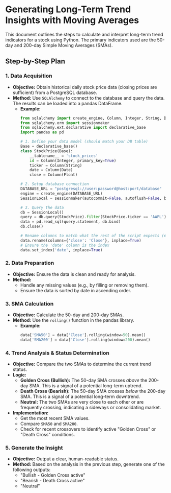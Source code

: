 
# Generating Long-Term Trend Insights with Moving Averages

This document outlines the steps to calculate and interpret long-term trend indicators for a stock using Python. The primary indicators used are the 50-day and 200-day Simple Moving Averages (SMAs).

## Step-by-Step Plan

### 1. Data Acquisition

*   **Objective:** Obtain historical daily stock price data (closing prices are sufficient) from a PostgreSQL database.
*   **Method:** Use `SQLAlchemy` to connect to the database and query the data. The results can be loaded into a pandas DataFrame.
    *   **Example:**
        ```python
        from sqlalchemy import create_engine, Column, Integer, String, Date, Float
        from sqlalchemy.orm import sessionmaker
        from sqlalchemy.ext.declarative import declarative_base
        import pandas as pd

        # 1. Define your data model (should match your DB table)
        Base = declarative_base()
        class StockPrice(Base):
            __tablename__ = 'stock_prices'
            id = Column(Integer, primary_key=True)
            ticker = Column(String)
            date = Column(Date)
            close = Column(Float)

        # 2. Setup database connection
        DATABASE_URL = "postgresql://user:password@host:port/database"
        engine = create_engine(DATABASE_URL)
        SessionLocal = sessionmaker(autocommit=False, autoflush=False, bind=engine)

        # 3. Query the data
        db = SessionLocal()
        query = db.query(StockPrice).filter(StockPrice.ticker == 'AAPL').order_by(StockPrice.date)
        data = pd.read_sql(query.statement, db.bind)
        db.close()

        # Rename columns to match what the rest of the script expects (e.g., 'Close')
        data.rename(columns={'close': 'Close'}, inplace=True)
        # Ensure the 'date' column is the index
        data.set_index('date', inplace=True)
        ```

### 2. Data Preparation

*   **Objective:** Ensure the data is clean and ready for analysis.
*   **Method:**
    *   Handle any missing values (e.g., by filling or removing them).
    *   Ensure the data is sorted by date in ascending order.

### 3. SMA Calculation

*   **Objective:** Calculate the 50-day and 200-day SMAs.
*   **Method:** Use the `rolling()` function in the pandas library.
    *   **Example:**
        ```python
        data['SMA50'] = data['Close'].rolling(window=50).mean()
        data['SMA200'] = data['Close'].rolling(window=200).mean()
        ```

### 4. Trend Analysis & Status Determination

*   **Objective:** Compare the two SMAs to determine the current trend status.
*   **Logic:**
    *   **Golden Cross (Bullish):** The 50-day SMA crosses *above* the 200-day SMA. This is a signal of a potential long-term uptrend.
    *   **Death Cross (Bearish):** The 50-day SMA crosses *below* the 200-day SMA. This is a signal of a potential long-term downtrend.
    *   **Neutral:** The two SMAs are very close to each other or are frequently crossing, indicating a sideways or consolidating market.
*   **Implementation:**
    *   Get the most recent SMA values.
    *   Compare `SMA50` and `SMA200`.
    *   Check for recent crossovers to identify active "Golden Cross" or "Death Cross" conditions.

### 5. Generate the Insight

*   **Objective:** Output a clear, human-readable status.
*   **Method:** Based on the analysis in the previous step, generate one of the following outputs:
    *   "Bullish - Golden Cross active"
    *   "Bearish - Death Cross active"
    *   "Neutral"
